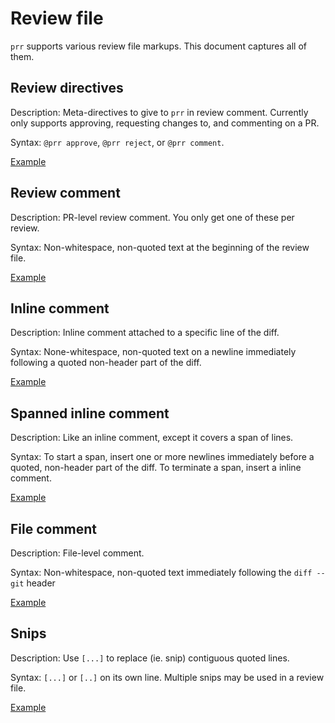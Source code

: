 # Review file

`prr` supports various review file markups. This document captures all of them.

## Review directives

Description: Meta-directives to give to `prr` in review comment. Currently
only supports approving, requesting changes to, and commenting on a PR.

Syntax: `@prr approve`, `@prr reject`, or `@prr comment`.

[Example](./examples/prr_directive.md)

## Review comment

Description: PR-level review comment. You only get one of these per review.

Syntax: Non-whitespace, non-quoted text at the beginning of the review file.

[Example](./examples/review_comment.md)

## Inline comment

Description: Inline comment attached to a specific line of the diff.

Syntax: None-whitespace, non-quoted text on a newline immediately following
a quoted non-header part of the diff.

[Example](./examples/inline_comment.md)

## Spanned inline comment

Description: Like an inline comment, except it covers a span of lines.

Syntax: To start a span, insert one or more newlines immediately before
a quoted, non-header part of the diff. To terminate a span, insert a
inline comment.

[Example](./examples/spanned_inline_comment.md)

## File comment

Description: File-level comment.

Syntax: Non-whitespace, non-quoted text immediately following the `diff --git` header

[Example](./examples/file_comment.md)

## Snips

Description: Use `[...]` to replace (ie. snip) contiguous quoted lines.

Syntax: `[...]` or `[..]` on its own line. Multiple snips may be used in a review file.

[Example](./examples/snip.md)
